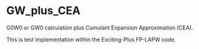# GW_plus_CEA
G0W0 or GW0 calculation plus Cumulant Expansion Approximation (CEA). 

This is test implementation within the Exciting-Plus FP-LAPW code. 

